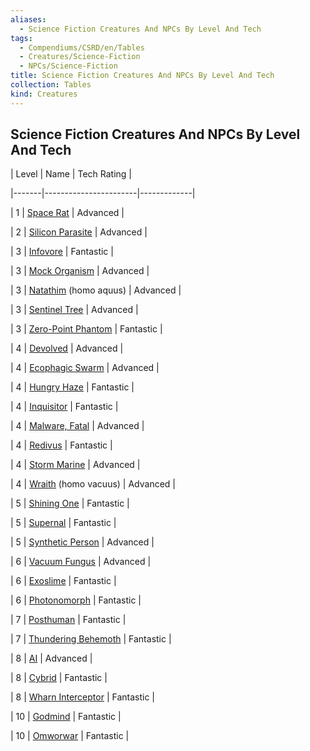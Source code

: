 ```yaml
---
aliases:
  - Science Fiction Creatures And NPCs By Level And Tech
tags:
  - Compendiums/CSRD/en/Tables
  - Creatures/Science-Fiction
  - NPCs/Science-Fiction
title: Science Fiction Creatures And NPCs By Level And Tech
collection: Tables
kind: Creatures
---
```

## Science Fiction Creatures And NPCs By Level And Tech  
| Level | Name                  | Tech Rating |  
|-------|-----------------------|-------------|  
| 1     | [Space Rat](Space-Rat.md)             | Advanced    |  
| 2     | [Silicon Parasite](Silicon-Parasite.md)      | Advanced    |  
| 3     | [Infovore](Infovore.md)              | Fantastic   |  
| 3     | [Mock Organism](Mock-Organism.md)         | Advanced    |  
| 3     | [Natathim](Natathim.md) (homo aquus) | Advanced    |  
| 3     | [Sentinel Tree](Sentinel-Tree.md)         | Advanced    |  
| 3     | [Zero-Point Phantom](Zero-Point-Phantom.md)    | Fantastic   |  
| 4     | [Devolved](Devolved.md)              | Advanced    |  
| 4     | [Ecophagic Swarm](Ecophagic-Swarm.md)       | Advanced    |  
| 4     | [Hungry Haze](Hungry-Haze.md)           | Fantastic   |  
| 4     | [Inquisitor](Inquisitor.md)            | Fantastic   |  
| 4     | [Malware, Fatal](Malware-Fatal.md)        | Advanced    |  
| 4     | [Redivus](Redivus.md)              | Fantastic   |  
| 4     | [Storm Marine](Storm-Marine.md)          | Advanced    |  
| 4     | [Wraith](Wraith.md) (homo vacuus)  | Advanced    |  
| 5     | [Shining One](Shining-One.md)           | Fantastic   |  
| 5     | [Supernal](Supernal.md)              | Fantastic   |  
| 5     | [Synthetic Person](Synthetic-Person.md)      | Advanced    |  
| 6     | [Vacuum Fungus](Vacuum-Fungus.md)         | Advanced    |  
| 6     | [Exoslime](Exoslime.md)              | Fantastic   |  
| 6     | [Photonomorph](Photonomorph.md)          | Fantastic   |  
| 7     | [Posthuman](Posthuman.md)             | Fantastic   |  
| 7     | [Thundering Behemoth](Thundering-Behemoth.md)   | Fantastic   |  
| 8     | [AI](Artificial-Intelligence-Ai.md)                    | Advanced    |  
| 8     | [Cybrid](Cybrid.md)                | Fantastic   |  
| 8     | [Wharn Interceptor](Wharn-Interceptor.md)     | Fantastic   |  
| 10    | [Godmind](Godmind.md)             | Fantastic   |  
| 10    | [Omworwar](Omworwar.md)              | Fantastic   |  
